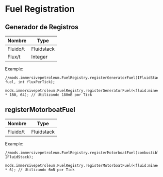# Fuel Registration

## Generador de Registros

| Nombre   | Type       |
| -------- | ---------- |
| Fluido/t | Fluidstack |
| Flux/t   | Integer    |

Example:
```ZenScript
//mods.immersivepetroleum.FuelRegistry.registerGeneratorFuel(IFluidStack fuel, int fluxPerTick);

mods.immersivepetroleum.FuelRegistry.registerGeneratorFuel(<fluid:minecraft:water> * 180, 64); // Utilizando 180mB por Tick
```

## registerMotorboatFuel

| Nombre   | Type       |
| -------- | ---------- |
| Fluido/t | Fluidstack |

Example:
```ZenScript
//mods.immersivepetroleum.FuelRegistry.registerMotorboatFuel(combustible IFluidStack);

mods.immersivepetroleum.FuelRegistry.registerMotorboatFuel(<fluid:minecraft:water> * 6); // Utilizando 6mB por Tick
```
